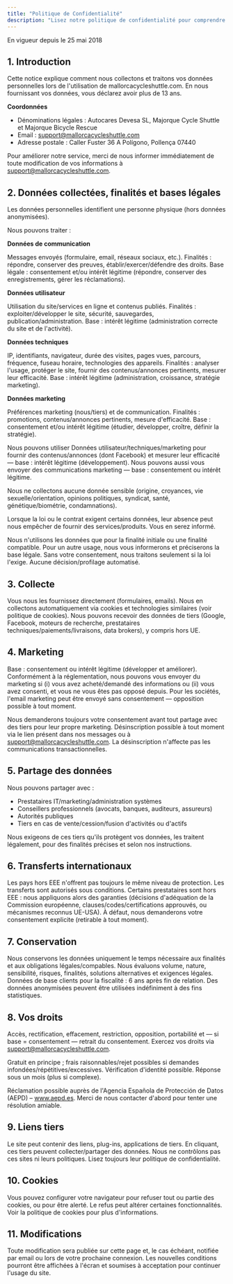 ```yaml
---
title: "Politique de Confidentialité"
description: "Lisez notre politique de confidentialité pour comprendre comment Mallorca Cycle Shuttle collecte, utilise et protège vos informations personnelles."
---
```


En vigueur depuis le 25 mai 2018

## 1. Introduction

Cette notice explique comment nous collectons et traitons vos données personnelles lors de l'utilisation de mallorcacycleshuttle.com. En nous fournissant vos données, vous déclarez avoir plus de 13 ans.

**Coordonnées**
- Dénominations légales : Autocares Devesa SL, Majorque Cycle Shuttle et Majorque Bicycle Rescue
- Email : support@mallorcacycleshuttle.com
- Adresse postale : Caller Fuster 36 A Polígono, Pollença 07440

Pour améliorer notre service, merci de nous informer immédiatement de toute modification de vos informations à support@mallorcacycleshuttle.com.

## 2. Données collectées, finalités et bases légales

Les données personnelles identifient une personne physique (hors données anonymisées).

Nous pouvons traiter :

**Données de communication**

Messages envoyés (formulaire, email, réseaux sociaux, etc.). Finalités : répondre, conserver des preuves, établir/exercer/défendre des droits. Base légale : consentement et/ou intérêt légitime (répondre, conserver des enregistrements, gérer les réclamations).

**Données utilisateur**

Utilisation du site/services en ligne et contenus publiés. Finalités : exploiter/développer le site, sécurité, sauvegardes, publication/administration. Base : intérêt légitime (administration correcte du site et de l'activité).

**Données techniques**

IP, identifiants, navigateur, durée des visites, pages vues, parcours, fréquence, fuseau horaire, technologies des appareils. Finalités : analyser l'usage, protéger le site, fournir des contenus/annonces pertinents, mesurer leur efficacité. Base : intérêt légitime (administration, croissance, stratégie marketing).

**Données marketing**

Préférences marketing (nous/tiers) et de communication. Finalités : promotions, contenus/annonces pertinents, mesure d'efficacité. Base : consentement et/ou intérêt légitime (étudier, développer, croître, définir la stratégie).

Nous pouvons utiliser Données utilisateur/techniques/marketing pour fournir des contenus/annonces (dont Facebook) et mesurer leur efficacité — base : intérêt légitime (développement). Nous pouvons aussi vous envoyer des communications marketing — base : consentement ou intérêt légitime.

Nous ne collectons aucune donnée sensible (origine, croyances, vie sexuelle/orientation, opinions politiques, syndicat, santé, génétique/biométrie, condamnations).

Lorsque la loi ou le contrat exigent certains données, leur absence peut nous empêcher de fournir des services/produits. Vous en serez informé.

Nous n'utilisons les données que pour la finalité initiale ou une finalité compatible. Pour un autre usage, nous vous informerons et préciserons la base légale. Sans votre consentement, nous traitons seulement si la loi l'exige. Aucune décision/profilage automatisé.

## 3. Collecte

Vous nous les fournissez directement (formulaires, emails). Nous en collectons automatiquement via cookies et technologies similaires (voir politique de cookies). Nous pouvons recevoir des données de tiers (Google, Facebook, moteurs de recherche, prestataires techniques/paiements/livraisons, data brokers), y compris hors UE.

## 4. Marketing

Base : consentement ou intérêt légitime (développer et améliorer). Conformément à la réglementation, nous pouvons vous envoyer du marketing si (i) vous avez acheté/demandé des informations ou (ii) vous avez consenti, et vous ne vous êtes pas opposé depuis. Pour les sociétés, l'email marketing peut être envoyé sans consentement — opposition possible à tout moment.

Nous demanderons toujours votre consentement avant tout partage avec des tiers pour leur propre marketing. Désinscription possible à tout moment via le lien présent dans nos messages ou à support@mallorcacycleshuttle.com. La désinscription n'affecte pas les communications transactionnelles.

## 5. Partage des données

Nous pouvons partager avec :

- Prestataires IT/marketing/administration systèmes
- Conseillers professionnels (avocats, banques, auditeurs, assureurs)
- Autorités publiques
- Tiers en cas de vente/cession/fusion d'activités ou d'actifs

Nous exigeons de ces tiers qu'ils protègent vos données, les traitent légalement, pour des finalités précises et selon nos instructions.

## 6. Transferts internationaux

Les pays hors EEE n'offrent pas toujours le même niveau de protection. Les transferts sont autorisés sous conditions. Certains prestataires sont hors EEE : nous appliquons alors des garanties (décisions d'adéquation de la Commission européenne, clauses/codes/certifications approuvés, ou mécanismes reconnus UE-USA). À défaut, nous demanderons votre consentement explicite (retirable à tout moment).

## 7. Conservation

Nous conservons les données uniquement le temps nécessaire aux finalités et aux obligations légales/compables. Nous évaluons volume, nature, sensibilité, risques, finalités, solutions alternatives et exigences légales. Données de base clients pour la fiscalité : 6 ans après fin de relation. Des données anonymisées peuvent être utilisées indéfiniment à des fins statistiques.

## 8. Vos droits

Accès, rectification, effacement, restriction, opposition, portabilité et — si base = consentement — retrait du consentement. Exercez vos droits via support@mallorcacycleshuttle.com.

Gratuit en principe ; frais raisonnables/rejet possibles si demandes infondées/répétitives/excessives. Vérification d'identité possible. Réponse sous un mois (plus si complexe).

Réclamation possible auprès de l'Agencia Española de Protección de Datos (AEPD) – www.aepd.es. Merci de nous contacter d'abord pour tenter une résolution amiable.

## 9. Liens tiers

Le site peut contenir des liens, plug-ins, applications de tiers. En cliquant, ces tiers peuvent collecter/partager des données. Nous ne contrôlons pas ces sites ni leurs politiques. Lisez toujours leur politique de confidentialité.

## 10. Cookies

Vous pouvez configurer votre navigateur pour refuser tout ou partie des cookies, ou pour être alerté. Le refus peut altérer certaines fonctionnalités. Voir la politique de cookies pour plus d'informations.

## 11. Modifications

Toute modification sera publiée sur cette page et, le cas échéant, notifiée par email ou lors de votre prochaine connexion. Les nouvelles conditions pourront être affichées à l'écran et soumises à acceptation pour continuer l'usage du site.
